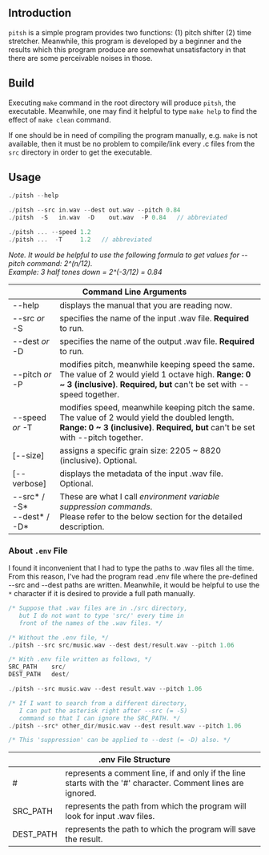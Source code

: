 ## Introduction
`pitsh` is a simple program provides two functions: (1) pitch shifter (2) time stretcher. Meanwhile, this program is developed by a beginner and the results which this program produce are somewhat unsatisfactory in that there are some perceivable noises in those.
## Build
Executing `make` command in the root directory will produce `pitsh`, the executable. Meanwhile, one may find it helpful to type `make help` to find the effect of `make clean` command.

If one should be in need of compiling the program manually, e.g. `make` is not available, then it must be no problem to compile/link every .c files from the `src` directory in order to get the executable.
## Usage
```c
./pitsh --help

./pitsh --src in.wav --dest out.wav --pitch 0.84
./pitsh  -S   in.wav  -D    out.wav  -P 0.84   // abbreviated

./pitsh ... --speed 1.2
./pitsh ...  -T     1.2   // abbreviated
```
<i>Note. It would be helpful to use the following formula to get values for --pitch command: 2^(n/12).<br>Example: 3 half tones down = 2^(-3/12) = 0.84</i>
<table>
   <thead>
      <tr>
         <th colspan="3">Command Line Arguments</th>
      </tr>
   </thead>
   <tbody>
      <tr>
         <td>--help</td>
         <td>displays the manual that you are reading now.</td>
      </tr>
      <tr>
         <td>--src <em>or</em> -S</td>
         <td>specifies the name of the input .wav file. <b>Required</b> to run.</td>
      </tr>
      <tr>
         <td>--dest <em>or</em> -D</td>
         <td>specifies the name of the output .wav file. <b>Required</b> to run.</td>
      </tr>
      <tr>
         <td>--pitch <em>or</em> -P</td>
         <td>modifies pitch, meanwhile keeping speed the same. The value of 2 would yield 1 octave high. <b>Range: 0 ~ 3 (inclusive)</b>. <b>Required, but</b> can't be set with --speed together.</td>
      </tr>
      <tr>
         <td>--speed <em>or</em> -T</td>
         <td>modifies speed, meanwhile keeping pitch the same. The value of 2 would yield the doubled length. <b>Range: 0 ~ 3 (inclusive)</b>. <b>Required, but</b> can't be set with --pitch together.</td>
      </tr>
      <tr>
         <td>[--size]</td>
         <td>assigns a specific grain size: 2205 ~ 8820 (inclusive). Optional.</td>
      </tr>
      <tr>
         <td>[--verbose]</td>
         <td>displays the metadata of the input .wav file. Optional.</td>
      </tr>
      <tr>
         <td>--src* / -S*<br>--dest* / -D*</td>
         <td>These are what I call <em>environment variable suppression commands</em>.<br>Please refer to the below section for the detailed description.</td>
      </tr>
   </tbody>
</table>

### About `.env` File
I found it inconvenient that I had to type the paths to .wav files all the time. From this reason, I've had the program read .env file where the pre-defined --src and --dest paths are written. Meanwhile, it would be helpful to use the `*` character if it is desired to provide a full path manually.
```c
/* Suppose that .wav files are in ./src directory,
   but I do not want to type 'src/' every time in
   front of the names of the .wav files. */

/* Without the .env file, */
./pitsh --src src/music.wav --dest dest/result.wav --pitch 1.06

/* With .env file written as follows, */
SRC_PATH    src/
DEST_PATH   dest/

./pitsh --src music.wav --dest result.wav --pitch 1.06

/* If I want to search from a different directory,
   I can put the asterisk right after --src (= -S)
   command so that I can ignore the SRC_PATH. */
./pitsh --src* other_dir/music.wav --dest result.wav --pitch 1.06

/* This 'suppression' can be applied to --dest (= -D) also. */
```
<table>
   <thead>
      <tr>
         <th colspan="3">.env File Structure</th>
      </tr>
   </thead>
   <tbody>
      <tr>
         <td>#</td>
         <td>represents a comment line, if and only if the line starts with the '#' character. Comment lines are ignored.</td>
      </tr>
      <tr>
         <td>SRC_PATH</td>
         <td>represents the path from which the program will look for input .wav files.</td>
      </tr>
      <tr>
         <td>DEST_PATH</td>
         <td>represents the path to which the program will save the result.</td>
      </tr>
   </tbody>
</table>